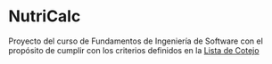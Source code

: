 # NutriCalc
Proyecto del curso de Fundamentos de Ingeniería de Software con el propósito de cumplir con los criterios definidos en la [Lista de Cotejo](https://github.com/estecimo/NutriCalc/blob/Segunda-Entrega/Documentaci%C3%B3n/LIS%20FIS%202023-Lista%20de%20Cotejo%20SEGUNDA%20Entrega.xlsx)

